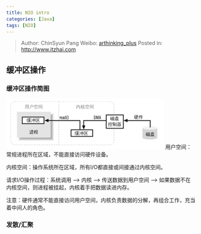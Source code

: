 ```yaml
---
title: NIO intro
categories: [Java]
tags: [NIO]
---
```


> Author: ChinSyun Pang
> Weibo: [arthinking_plus](http://weibo.com/arthinkingplus)
> Posted in: http://www.itzhai.com

## 缓冲区操作

### 缓冲区操作简图

![](media/14612877208943.jpg)
 用户空间：常规进程所在区域，不能直接访问硬件设备。
 
 内核空间：操作系统所在区域，所有I/O都直接或间接通过内核空间。
 
 请求I/O操作过程：系统调用 --> 内核 --> 传送数据到用户空间 --> 如果数据不在内核空间，则进程被挂起，内核着手把数据读进内存。
 
 注意：硬件通常不能直接访问用户空间，内核负责数据的分解，再组合工作，充当着中间人的角色。
 
### 发散/汇聚


 
 

